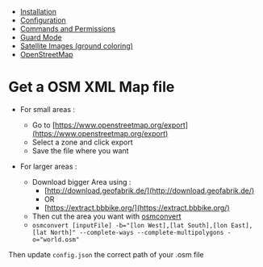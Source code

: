 - [Installation](INSTALL.md)
- [Configuration](CONFIG.md)
- [Commands and Permissions](COMMANDS.md)
- [Guard Mode](GUARD.md)
- [Satellite Images (ground coloring)](TILES.md)
- [OpenStreetMap](OSM.md)

# Get a OSM XML Map file

- For small areas :
  - Go to [https://www.openstreetmap.org/export](https://www.openstreetmap.org/export)
  - Select a zone and click export
  - Save the file where you want

- For larger areas :
  - Download bigger Area using :
     - [http://download.geofabrik.de/](http://download.geofabrik.de/)
     - OR
     - [https://extract.bbbike.org/](https://extract.bbbike.org/)
  - Then cut the area you want with [osmconvert](https://wiki.openstreetmap.org/wiki/Osmconvert)
  - `osmconvert [inputFile] -b="[lon West],[lat South],[lon East],[lat North]" --complete-ways --complete-multipolygons -o="world.osm"`
  
Then update `config.json` the correct path of your .osm file